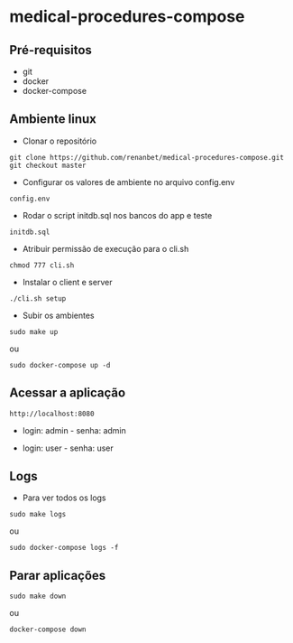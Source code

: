 # medical-procedures-compose

## Pré-requisitos

- git
- docker
- docker-compose


## Ambiente linux

- Clonar o repositório
```
git clone https://github.com/renanbet/medical-procedures-compose.git
git checkout master
```


- Configurar os valores de ambiente no arquivo config.env
```
config.env
```

- Rodar o script initdb.sql nos bancos do app e teste
```
initdb.sql
```

- Atribuir permissão de execução para o cli.sh
```
chmod 777 cli.sh
```

- Instalar o client e server
```
./cli.sh setup
```

- Subir os ambientes
```
sudo make up
```
ou
```
sudo docker-compose up -d
```

## Acessar a aplicação

```
http://localhost:8080
```
- login: admin - senha: admin

- login: user - senha: user


## Logs

- Para ver todos os logs
```
sudo make logs
```
ou
```
sudo docker-compose logs -f
```

## Parar aplicações

```
sudo make down
```
ou
```
docker-compose down
```
